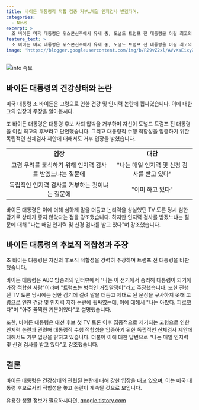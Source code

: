 ```yaml
---
title: 바이든 대통령직 적합 검증 거부…매일 인지검사 받겠다며.
categories:
  - News
excerpt: >
  조 바이든 미국 대통령은 위스콘신주에서 유세 중, 도널드 트럼프 전 대통령을 이길 최고의 후보라고 강조했다. 대통령 후보 사퇴 압박에 대해 정면으로 거부하며, 강력한 입장을 보였다. 또한, 고령으로 인한 인지력 논란과 관련한 독립적인 신체검사 제안을 거부하며 자신의 대통령직 수행 적합성을 강조했다. 미국 ABC 방송과의 인터뷰에서 바이든 대통령은 트럼프를 병적인 거짓말쟁이라고 비판하며, 자신이 이번 선거에서 가장 적합한 후보라고 주장했다. 
feature_text: >
  조 바이든 미국 대통령은 위스콘신주에서 유세 중, 도널드 트럼프 전 대통령을 이길 최고의 후보라고 강조했다. 대통령 후보 사퇴 압박에 대해 정면으로 거부하며, 강력한 입장을 보였다. 또한, 고령으로 인한 인지력 논란과 관련한 독립적인 신체검사 제안을 거부하며 자신의 대통령직 수행 적합성을 강조했다. 미국 ABC 방송과의 인터뷰에서 바이든 대통령은 트럼프를 병적인 거짓말쟁이라고 비판하며, 자신이 이번 선거에서 가장 적합한 후보라고 주장했다. 
image: 'https://blogger.googleusercontent.com/img/b/R29vZ2xl/AVvXsEixyZcFfHzMRdzZMjFBmAUKJYCLCGyLL1o632UiGVXcaFdKo_bkvkuCioo0uUKlGfBVcT3P84aROyZIXSBEx3Aw5nCQ3pTgDom1WDC4m8eifvWiAmWEEVb4x6G_l8C0QH225ldMjyaFvpxGEBGNO37VmDTDMHGhJPq73UglMfDca1-0aw/s1600/blogspot.png'
---
```


<p><img src="https://blogger.googleusercontent.com/img/b/R29vZ2xl/AVvXsEixyZcFfHzMRdzZMjFBmAUKJYCLCGyLL1o632UiGVXcaFdKo_bkvkuCioo0uUKlGfBVcT3P84aROyZIXSBEx3Aw5nCQ3pTgDom1WDC4m8eifvWiAmWEEVb4x6G_l8C0QH225ldMjyaFvpxGEBGNO37VmDTDMHGhJPq73UglMfDca1-0aw/s1600/blogspot.png" alt="info 속보" /></p>

<h2 data-ke-size="size26">바이든 대통령의 건강상태와 논란</h2>

<p>미국 대통령 조 바이든은 고령으로 인한 건강 및 인지력 논란에 휩싸였습니다. 이에 대한 그의 입장과 주장을 알아봅시다.</p>

<p data-ke-size="size16">조 바이든 대통령은 대통령 후보 사퇴 압박을 거부하며 자신이 도널드 트럼프 전 대통령을 이길 최고의 후보라고 단언했습니다. 그리고 대통령직 수행 적합성을 입증하기 위한 독립적인 신체검사 제안에 대해서도 거부 입장을 밝혔습니다.</p>

<table>
   <tr>
      <td style="text-align: center; height: 17px;"><b>입장</b></td>
      <td style="text-align: center; height: 17px;"><b>대답</b></td>
   </tr>
   <tr>
      <td style="text-align: center; height: 17px;">고령 우려를 불식하기 위해 인지력 검사를 받겠느냐는 질문에</td>
      <td style="text-align: center; height: 17px;">"나는 매일 인지력 및 신경 검사를 받고 있다"</td>
   </tr>
   <tr>
      <td style="text-align: center; height: 17px;">독립적인 인지력 검사를 거부하는 것이냐는 질문에</td>
      <td style="text-align: center; height: 17px;">"이미 하고 있다"</td>
   </tr>
</table>

<p data-ke-size="size16">바이든 대통령은 이에 더해 심하게 말을 더듬고 논리력을 상실했던 TV 토론 당시 심한 감기로 상태가 좋지 않았다는 점을 강조했습니다. 하지만 인지력 검사를 받겠느냐는 질문에 대해 "나는 매일 인지력 및 신경 검사를 받고 있다"며 강조했습니다.</p>

<h2 data-ke-size="size26">바이든 대통령의 후보직 적합성과 주장</h2>

<p>조 바이든 대통령은 자신의 후보직 적합성을 강력히 주장하며 트럼프 전 대통령을 비판했습니다.</p>

<p data-ke-size="size16">바이든 대통령은 ABC 방송과의 인터뷰에서 "나는 이 선거에서 승리해 대통령이 되기에 가장 적합한 사람"이라며 "트럼프는 병적인 거짓말쟁이"라고 주장했습니다. 또한 진행된 TV 토론 당시에는 심한 감기에 걸려 말을 더듬고 제대로 된 문장을 구사하지 못해 고령으로 인한 건강 및 인지력 저하 논란에 휩싸였는데, 이에 대해서 "나는 아팠다. 피로했다"며 "아주 끔찍한 기분이었다"고 설명했습니다.</p>

<p data-ke-size="size16">또한, 바이든 대통령은 대선 후보 첫 TV 토론 이후 집중적으로 제기되는 고령으로 인한 인지력 논란과 관련해 대통령직 수행 적합성을 입증하기 위한 독립적인 신체검사 제안에 대해서도 거부 입장을 밝히고 있습니다. 더불어 이에 대한 답변으로 "나는 매일 인지력 및 신경 검사를 받고 있다"고 강조했습니다.</p>

<h2 data-ke-size="size26">결론</h2>

<p>바이든 대통령은 건강상태와 관련된 논란에 대해 강한 입장을 내고 있으며, 이는 미국 대통령 후보로서의 적합성을 놓고 논란이 계속될 것으로 보입니다.</p>
유용한 생활 정보가 필요하시다면, <a href="https://qoogle.tistory.com" rel="dofollow">qoogle.tistory.com</a>


